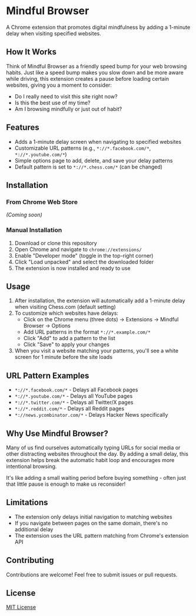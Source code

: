 # Mindful Browser

A Chrome extension that promotes digital mindfulness by adding a 1-minute delay when visiting specified websites.

## How It Works

Think of Mindful Browser as a friendly speed bump for your web browsing habits. Just like a speed bump makes you slow down and be more aware while driving, this extension creates a pause before loading certain websites, giving you a moment to consider:

- Do I really need to visit this site right now?
- Is this the best use of my time?
- Am I browsing mindfully or just out of habit?

## Features

- Adds a 1-minute delay screen when navigating to specified websites
- Customizable URL patterns (e.g., `*://*.facebook.com/*`, `*://*.youtube.com/*`)
- Simple options page to add, delete, and save your delay patterns
- Default pattern is set to `*://*.chess.com/*` (can be changed)

## Installation

### From Chrome Web Store
*(Coming soon)*

### Manual Installation
1. Download or clone this repository
2. Open Chrome and navigate to `chrome://extensions/`
3. Enable "Developer mode" (toggle in the top-right corner)
4. Click "Load unpacked" and select the downloaded folder
5. The extension is now installed and ready to use

## Usage

1. After installation, the extension will automatically add a 1-minute delay when visiting Chess.com (default setting)
2. To customize which websites have delays:
   - Click on the Chrome menu (three dots) → Extensions → Mindful Browser → Options
   - Add URL patterns in the format `*://*.example.com/*`
   - Click "Add" to add a pattern to the list
   - Click "Save" to apply your changes
3. When you visit a website matching your patterns, you'll see a white screen for 1 minute before the site loads

## URL Pattern Examples

- `*://*.facebook.com/*` - Delays all Facebook pages
- `*://*.youtube.com/*` - Delays all YouTube pages
- `*://*.twitter.com/*` - Delays all Twitter/X pages
- `*://*.reddit.com/*` - Delays all Reddit pages
- `*://news.ycombinator.com/*` - Delays Hacker News specifically

## Why Use Mindful Browser?

Many of us find ourselves automatically typing URLs for social media or other distracting websites throughout the day. By adding a small delay, this extension helps break the automatic habit loop and encourages more intentional browsing.

It's like adding a small waiting period before buying something - often just that little pause is enough to make us reconsider!

## Limitations

- The extension only delays initial navigation to matching websites
- If you navigate between pages on the same domain, there's no additional delay
- The extension uses the URL pattern matching from Chrome's extension API

## Contributing

Contributions are welcome! Feel free to submit issues or pull requests.

## License

[MIT License](LICENSE)
